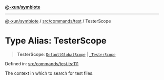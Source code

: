 [**@-xun/symbiote**](../../../../README.md)

***

[@-xun/symbiote](../../../../README.md) / [src/commands/test](../README.md) / TesterScope

# Type Alias: TesterScope

> **TesterScope**: [`DefaultGlobalScope`](../../../configure/enumerations/DefaultGlobalScope.md) \| [`_TesterScope`](../enumerations/TesterScope.md)

Defined in: [src/commands/test.ts:111](https://github.com/Xunnamius/symbiote/blob/baed18cf2f0c1f93d21647c3399a412c1e0a2c32/src/commands/test.ts#L111)

The context in which to search for test files.

